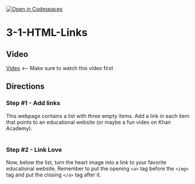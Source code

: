 [![Open in Codespaces](https://classroom.github.com/assets/launch-codespace-2972f46106e565e64193e422d61a12cf1da4916b45550586e14ef0a7c637dd04.svg)](https://classroom.github.com/open-in-codespaces?assignment_repo_id=20992447)
# 3-1-HTML-Links <br>

## Video
[Video](https://youtu.be/prG3mvho3tU) <-- Make sure to watch this video first

## Directions 
### Step #1 - Add links <br>
This webpage contains a list with three empty items. Add a link in each item that points to an educational website (or maybe a fun video on Khan Academy).
<br><br>
### Step #2 - Link Love <br>
Now, below the list, turn the heart image into a link to your favorite educational website. Remember to put the opening `<a>` tag before the `<img>` tag and put the closing `</a>` tag after it.


